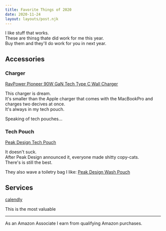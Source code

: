 ```yaml
---
title: Favorite Things of 2020
date: 2020-11-24
layout: layouts/post.njk
---
```


I like stuff that works.  
These are thinsg thate did work for me this year.  
Buy them and they'll do work for you in next year.

## Accessories

### Charger

[RavPower Pioneer 90W GaN Tech Type C Wall Charger](https://amzn.to/2J3mfFt)

This charger is dream.  
It's smaller than the Apple charger that comes with the MacBookPro and charges two decives at once.  
It's always in my tech pouch.

Speaking of tech pouches…

### Tech Pouch

[Peak Design Tech Pouch]()

It doesn't suck.  
After Peak Design announced it, everyone made shitty copy-cats.  
There's is still the best.

They also wave a toiletry bag I like:
[Peak Design Wash Pouch](https://amzn.to/376nYCn)

## Services

[calendly](https://calendly.com)

This is the most valuable

---

As an Amazon Associate I earn from qualifying Amazon purchases.
